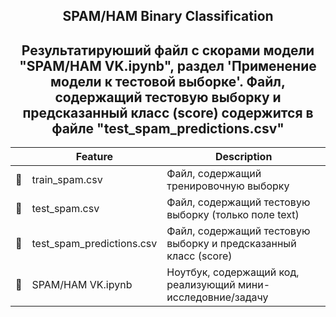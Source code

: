 <h2 align = center>SPAM/HAM Binary Classification</h2>

<h2 align = center> Результатируюший файл с скорами модели "SPAM/HAM VK.ipynb", раздел 'Применение модели к тестовой выборке'.
Файл, содержащий тестовую выборку и предсказанный класс (score) содержится в файле "test_spam_predictions.csv" </h2>

|    |   Feature         | Description |
|----|-------------------|---------------------------------------------------------------|
| 📄 | train_spam.csv   | Файл, содержащий тренировочную выборку|
| 📄 | test_spam.csv   | Файл, содержащий тестовую выборку (только поле text)|
| 📄 | test_spam_predictions.csv |Файл, содержащий тестовую выборку и предсказанный класс (score)|
| 📔 | SPAM/HAM VK.ipynb  | Ноутбук, содержащий код, реализующий мини-исследовние/задачу|

